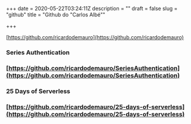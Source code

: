 +++
date = 2020-05-22T03:24:11Z
description = ""
draft = false
slug = "github"
title = "Github do \"Carlos Albé\""

+++


[https://github.com/ricardodemauro](https://github.com/ricardodemauro)

### Series Authentication

### [https://github.com/ricardodemauro/SeriesAuthentication](https://github.com/ricardodemauro/SeriesAuthentication)



### 25 Days of Serverless

### [https://github.com/ricardodemauro/25-days-of-serverless](https://github.com/ricardodemauro/25-days-of-serverless)




